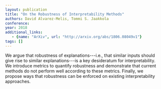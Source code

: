 ```yaml
---
layout: publication
title: "On the Robustness of Interpretability Methods"
authors: David Alvarez-Melis, Tommi S. Jaakkola
conference: 
year: 2018
additional_links: 
   - {name: "ArXiv", url: "http://arxiv.org/abs/1806.08049v1"}
tags: []
---
```

We argue that robustness of explanations---i.e., that similar inputs should
give rise to similar explanations---is a key desideratum for interpretability.
We introduce metrics to quantify robustness and demonstrate that current
methods do not perform well according to these metrics. Finally, we propose
ways that robustness can be enforced on existing interpretability approaches.